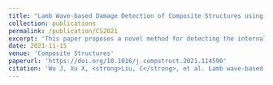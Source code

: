 ```yaml
---
title: "Lamb Wave-based Damage Detection of Composite Structures using CNN and Continuous Wavelet Transform"
collection: publications
permalink: /publication/CS2021
excerpt: 'This paper proposes a novel method for detecting the internal delamination of the carbon fiber reinforced plastics by combining deep convolutional neural network and continuous wavelet transform.  '
date: 2021-11-15
venue: 'Composite Structures'
paperurl: 'https://doi.org/10.1016/j.compstruct.2021.114590'
citation: 'Wu J, Xu X, <strong>Liu, C</strong>, et al. Lamb wave-based damage detection of composite structures using deep convolutional neural network and continuous wavelet transform [J]. Composite Structures, 2021, 276: 114590.'
---
```

